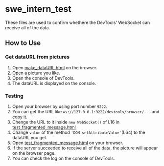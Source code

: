 # swe_intern_test

These files are used to confirm whethere the DevTools' WebSocket can receive all of the data.

## How to Use

### Get dataURL from pictures

1. Open [make_dataURL.html](https://github.com/shihonoda/swe_intern_test/blob/main/make_dataURL.html) on the browser.
2. Open a picture you like.
3. Open the console of DevTools.
4. The dataURL is displayed on the console.

### Testing

1. Open your browser by using port number `9222`.
2. You can get the URL like `ws://127.0.0.1:9222/devtools/browser/...` and copy it.
3. Chenge the URL to it inside `new WebSocket()` of L16 in [test_fragmented_message.html](https://github.com/shihonoda/swe_intern_test/blob/main/test_fragmented_message.html)
4. Change `value` of the method `'DOM.setAttributeValue'`(L64) to the dataURL you get.
5. Open [test_fragmented_message.html](https://github.com/shihonoda/swe_intern_test/blob/main/test_fragmented_message.html) on your browser.
6. If the server succeeded to receive all of the data, the picture will appear on the browser page.
7. You can check the log on the console of DevTools.
